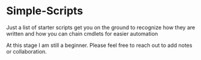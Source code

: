 # Simple-Scripts
Just a list of starter scripts get you on the ground to recognize how they are written and how you can chain cmdlets for easier automation

At this stage I am still a beginner. Please feel free to reach out to add notes or collaboration.
